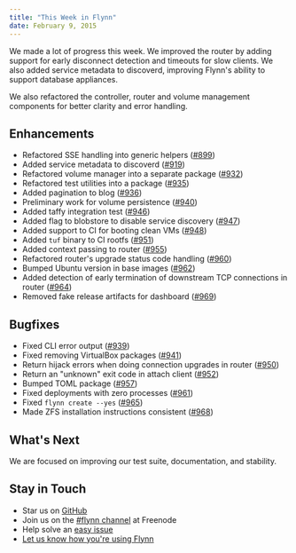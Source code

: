 ```yaml
---
title: "This Week in Flynn"
date: February 9, 2015
---
```


We made a lot of progress this week. We improved the router by adding support for early disconnect detection and timeouts for slow clients. We also added service metadata to discoverd, improving Flynn's ability to support database appliances.

We also refactored the controller, router and volume management components for better clarity and error handling.

## Enhancements

- Refactored SSE handling into generic helpers ([#899](https://github.com/flynn/flynn/pull/899))
- Added service metadata to discoverd ([#919](https://github.com/flynn/flynn/pull/919))
- Refactored volume manager into a separate package ([#932](https://github.com/flynn/flynn/pull/932))
- Refactored test utilities into a package ([#935](https://github.com/flynn/flynn/pull/935))
- Added pagination to blog ([#936](https://github.com/flynn/flynn/pull/936))
- Preliminary work for volume persistence ([#940](https://github.com/flynn/flynn/pull/940))
- Added taffy integration test ([#946](https://github.com/flynn/flynn/pull/946))
- Added flag to blobstore to disable service discovery ([#947](https://github.com/flynn/flynn/pull/947))
- Added support to CI for booting clean VMs ([#948](https://github.com/flynn/flynn/pull/948))
- Added `tuf` binary to CI rootfs ([#951](https://github.com/flynn/flynn/pull/951))
- Added context passing to router ([#955](https://github.com/flynn/flynn/pull/955))
- Refactored router's upgrade status code handling ([#960](https://github.com/flynn/flynn/pull/960))
- Bumped Ubuntu version in base images ([#962](https://github.com/flynn/flynn/pull/962))
- Added detection of early termination of downstream TCP connections in router ([#964](https://github.com/flynn/flynn/pull/964))
- Removed fake release artifacts for dashboard ([#969](https://github.com/flynn/flynn/pull/969))

## Bugfixes

- Fixed CLI error output ([#939](https://github.com/flynn/flynn/pull/939))
- Fixed removing VirtualBox packages ([#941](https://github.com/flynn/flynn/pull/941))
- Return hijack errors when doing connection upgrades in router ([#950](https://github.com/flynn/flynn/pull/950))
- Return an "unknown" exit code in attach client ([#952](https://github.com/flynn/flynn/pull/952))
- Bumped TOML package ([#957](https://github.com/flynn/flynn/pull/957))
- Fixed deployments with zero processes ([#961](https://github.com/flynn/flynn/pull/961))
- Fixed `flynn create --yes` ([#965](https://github.com/flynn/flynn/pull/965))
- Made ZFS installation instructions consistent ([#968](https://github.com/flynn/flynn/pull/968))

## What's Next

We are focused on improving our test suite, documentation, and stability.

## Stay in Touch

* Star us on [GitHub](https://github.com/flynn/flynn)
* Join us on the [#flynn channel](http://webchat.freenode.net?channels=flynn) at Freenode
* Help solve an [easy issue](https://github.com/flynn/flynn/labels/easy)
* [Let us know how you're using Flynn](mailto:contact@flynn.io)